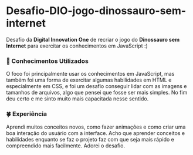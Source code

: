 # Desafio-DIO-jogo-dinossauro-sem-internet

Desafio da **Digital Innovation One** de recriar o jogo do **Dinossauro sem Internet** para exercitar os conhecimentos em JavaScript :)

### 🦋 Conhecimentos Utilizados 
O foco foi principalmente usar os conhecimentos em JavaScript, mas também foi uma forma de exercitar algumas habilidades em HTML e especialmente em CSS, e foi um desafio conseguir lidar com as imagens e tamanhos de arquivos, algo que pensei que fosse ser mais simples. No fim deu certo e me sinto muito mais capacitada nesse sentido. 

### 🍀 Experiência
Aprendi muitos conceitos novos, como fazer animações e como criar uma boa interação do usuário com a interface. Acho que aprender conceitos e habilidades enquanto se faz o projeto faz com que seja mais rápido e compreendido mais facilmente. Adorei o desafio. 


